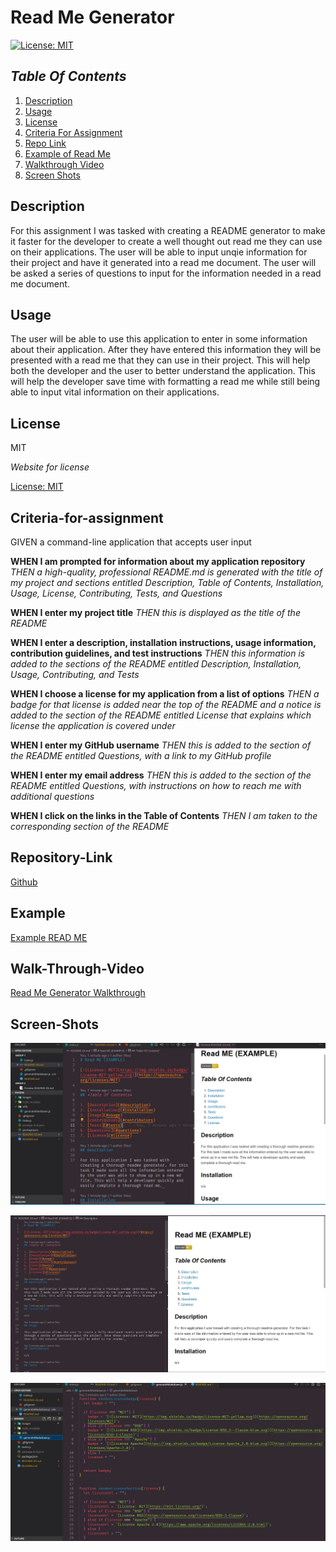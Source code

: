 # Read Me Generator

[![License: MIT](https://img.shields.io/badge/License-MIT-yellow.svg)](https://opensource.org/licenses/MIT)

## *Table Of Contents*

1. [Description](#description)
2. [Usage](#usage)
3. [License](#license)
4. [Criteria For Assignment](#criteria-for-assignment)
5. [Repo Link](#repository-link)
6. [Example of Read Me](#example)
7. [Walkthrough Video](#walk-through-video)
8. [Screen Shots](#screen-shots)

## Description

For this assignment I was tasked with creating a README generator to make it faster for the developer to create a well thought out read me they can use on their applications. The user will be able to input unqie information for their project and have it generated into a read me document. The user will be asked a series of questions to input for the information needed in a read me document.

## Usage

The user will be able to use this application to enter in some information about their application. After they have entered this information they will be presented with a read me that they can use in their project. This will help both the developer and the user to better understand the application. This will help the developer save time with formatting a read me while still being able to input vital information on their applications.

## License

MIT

*Website for license*

[License: MIT](https://mit-license.org/)

## Criteria-for-assignment

GIVEN a command-line application that accepts user input

**WHEN I am prompted for information about my application repository**
*THEN a high-quality, professional README.md is generated with the title of my project and sections entitled Description, Table of Contents, Installation, Usage, License, Contributing, Tests, and Questions*

**WHEN I enter my project title**
*THEN this is displayed as the title of the README*

**WHEN I enter a description, installation instructions, usage information, contribution guidelines, and test instructions**
*THEN this information is added to the sections of the README entitled Description, Installation, Usage, Contributing, and Tests*

**WHEN I choose a license for my application from a list of options**
*THEN a badge for that license is added near the top of the README and a notice is added to the section of the README entitled License that explains which license the application is covered under*

**WHEN I enter my GitHub username**
*THEN this is added to the section of the README entitled Questions, with a link to my GitHub profile*

**WHEN I enter my email address**
*THEN this is added to the section of the README entitled Questions, with instructions on how to reach me with additional questions*

**WHEN I click on the links in the Table of Contents**
*THEN I am taken to the corresponding section of the README*

## Repository-Link

[Github](https://github.com/PintoDrop/enigma)

## Example

[Example READ ME](https://github.com/PintoDrop/enigma/blob/main/README-EX.md)

## Walk-Through-Video

[Read Me Generator Walkthrough](https://drive.google.com/file/d/1i_wA-M-NA0RXtGbiixLUx7LusbwYneZ3/view)

## Screen-Shots

![Example Of Read Me Screenshot](./images/ExampleReadMe.JPG)

![Example Of Read Me Screenshot](./images/ExampleReadMe2.JPG)

![Code for generating license badge & URL](./images/BadgeNlink.JPG)